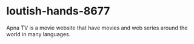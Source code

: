# loutish-hands-8677
Apna TV is a movie website that have movies and web series around the world in many languages.
